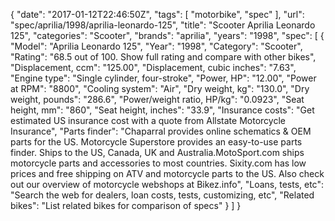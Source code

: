 {
    "date": "2017-01-12T22:46:50Z",
    "tags": [
        "motorbike",
        "spec"
    ],
    "url": "spec\/aprilia\/1998\/aprilia-leonardo-125",
    "title": "Scooter Aprilia Leonardo 125",
    "categories": "Scooter",
    "brands": "aprilia",
    "years": "1998",
    "spec": [
        {
            "Model": "Aprilia Leonardo 125",
            "Year": "1998",
            "Category": "Scooter",
            "Rating": "68.5 out of 100. Show full rating and compare with other bikes",
            "Displacement, ccm": "125.00",
            "Displacement, cubic inches": "7.63",
            "Engine type": "Single cylinder, four-stroke",
            "Power, HP": "12.00",
            "Power at RPM": "8800",
            "Cooling system": "Air",
            "Dry weight, kg": "130.0",
            "Dry weight, pounds": "286.6",
            "Power\/weight ratio, HP\/kg": "0.0923",
            "Seat height, mm": "860",
            "Seat height, inches": "33.9",
            "Insurance costs": "Get estimated US insurance cost with a quote from Allstate Motorcycle Insurance",
            "Parts finder": "Chaparral provides online schematics & OEM parts for the US.   Motorcycle Superstore provides an easy-to-use parts finder. Ships to the US, Canada, UK and Australia.MotoSport.com ships motorcycle parts and accessories to most countries.    Sixity.com has low prices and free shipping on ATV and motorcycle parts to the US. Also check out our overview of motorcycle webshops at Bikez.info",
            "Loans, tests, etc": "Search the web for dealers, loan costs, tests, customizing, etc",
            "Related bikes": "List related bikes for comparison of specs"
        }
    ]
}